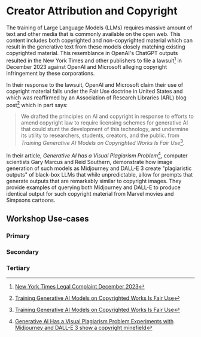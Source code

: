 # Creator Attribution and Copyright
The training of Large Language Models (LLMs) requires massive amount of text and other 
media that is commonly available on the open web. This content includes both copyrighted
and non-copyrighted material which can result in the generative text from these models
closely matching existing copyrighted material. This resemblance in OpenAI's ChatGPT
outputs resulted in the New York Times and other publishers to file a 
lawsuit[^NYTIMES_SUE] in December 2023 
against OpenAI and Microsoft alleging copyright infringement by these corporations. 

In their response to the lawsuit, OpenAI and Microsoft claim their use of copyright material
falls under the Fair Use doctrine in United States and which was reaffirmed by 
an Association of Research Libraries (ARL) blog post[^ACRL_RESPONSE] which in part says:

> We drafted the principles on AI and copyright in response to efforts to amend copyright 
> law to require licensing schemes for generative AI that could stunt the development of 
> this technology, and undermine its utility to researchers, students, creators, and the public.
> from *Training Generative AI Models on Copyrighted Works Is Fair Use*[^ACRL_RESPONSE].

In their article, *Generative AI has a Visual Plagiarism Problem*[^GENAI_PLAGIARISM], computer
scientists Gary Marcus and Reid Southern, demonstrate how image generation of such models as 
Midjourney and DALL-E 3 create "plagiaristic outputs" of black-box LLMs that while unpredictable,
allow for prompts that generate outputs that are remarkably similar to copyright images. They 
provide examples of querying both Midjourney and DALL-E to produce identical output for such 
copyright material from Marvel movies and Simpsons cartoons.

## Workshop Use-cases

### Primary

### Secondary

### Tertiary

[^ACRL_RESPONSE]: [Training Generative AI Models on Copyrighted Works Is Fair Use](https://www.arl.org/blog/training-generative-ai-models-on-copyrighted-works-is-fair-use/)
[^GENAI_PLAGIARISM]:  [Generative AI Has a Visual Plagiarism Problem Experiments with Midjourney and DALL-E 3 show a copyright minefield](https://spectrum.ieee.org/midjourney-copyright)
[^NYTIMES_SUE]: [New York Times Legal Complaint December 2023](https://nytco-assets.nytimes.com/2023/12/NYT_Complaint_Dec2023.pdf)

